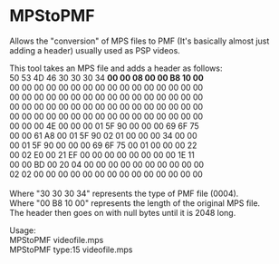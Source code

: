 # MPStoPMF
Allows the "conversion" of MPS files to PMF (It's basically almost just adding a header) usually used as PSP videos.

This tool takes an MPS file and adds a header as follows:<br />
50 53 4D 46 30 30 30 34 <strong>00 00 08 00 00 B8 10 00</strong><br />
00 00 00 00 00 00 00 00 00 00 00 00 00 00 00 00<br />
00 00 00 00 00 00 00 00 00 00 00 00 00 00 00 00<br />
00 00 00 00 00 00 00 00 00 00 00 00 00 00 00 00<br />
00 00 00 00 00 00 00 00 00 00 00 00 00 00 00 00<br />
00 00 00 4E 00 00 00 01 5F 90 00 00 00 69 6F 75<br />
00 00 61 A8 00 01 5F 90 02 01 00 00 00 34 00 00<br />
00 01 5F 90 00 00 00 69 6F 75 00 01 00 00 00 22<br />
00 02 E0 00 21 EF 00 00 00 00 00 00 00 00 1E 11<br />
00 00 BD 00 20 04 00 00 00 00 00 00 00 00 00 00<br />
02 02 00 00 00 00 00 00 00 00 00 00 00 00 00 00<br />
<br />
Where "30 30 30 34" represents the type of PMF file (0004).<br />
Where "00 B8 10 00" represents the length of the original MPS file.<br />
The header then goes on with null bytes until it is 2048 long.<br />

Usage:<br />
MPStoPMF videofile.mps<br />
MPStoPMF type:15 videofile.mps<br />
